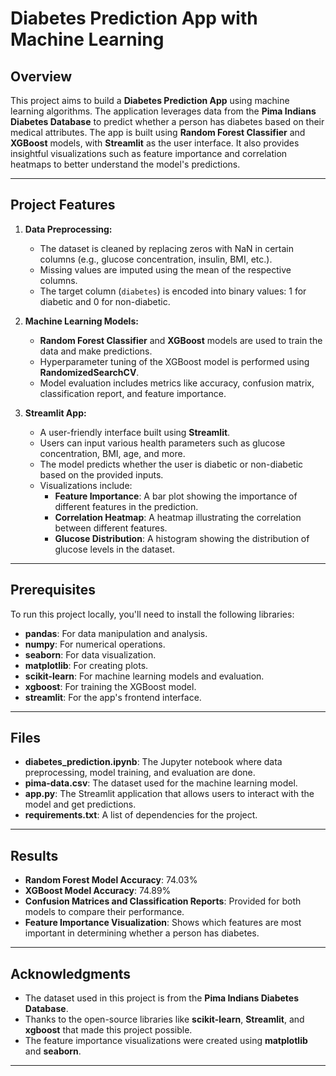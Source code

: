 # Diabetes Prediction App with Machine Learning

## Overview

This project aims to build a **Diabetes Prediction App** using machine learning algorithms. The application leverages data from the **Pima Indians Diabetes Database** to predict whether a person has diabetes based on their medical attributes. The app is built using **Random Forest Classifier** and **XGBoost** models, with **Streamlit** as the user interface. It also provides insightful visualizations such as feature importance and correlation heatmaps to better understand the model's predictions.

---

## Project Features

1. **Data Preprocessing:**
   - The dataset is cleaned by replacing zeros with NaN in certain columns (e.g., glucose concentration, insulin, BMI, etc.).
   - Missing values are imputed using the mean of the respective columns.
   - The target column (`diabetes`) is encoded into binary values: 1 for diabetic and 0 for non-diabetic.

2. **Machine Learning Models:**
   - **Random Forest Classifier** and **XGBoost** models are used to train the data and make predictions.
   - Hyperparameter tuning of the XGBoost model is performed using **RandomizedSearchCV**.
   - Model evaluation includes metrics like accuracy, confusion matrix, classification report, and feature importance.

3. **Streamlit App:**
   - A user-friendly interface built using **Streamlit**.
   - Users can input various health parameters such as glucose concentration, BMI, age, and more.
   - The model predicts whether the user is diabetic or non-diabetic based on the provided inputs.
   - Visualizations include:
     - **Feature Importance**: A bar plot showing the importance of different features in the prediction.
     - **Correlation Heatmap**: A heatmap illustrating the correlation between different features.
     - **Glucose Distribution**: A histogram showing the distribution of glucose levels in the dataset.

---

## Prerequisites

To run this project locally, you'll need to install the following libraries:

- **pandas**: For data manipulation and analysis.
- **numpy**: For numerical operations.
- **seaborn**: For data visualization.
- **matplotlib**: For creating plots.
- **scikit-learn**: For machine learning models and evaluation.
- **xgboost**: For training the XGBoost model.
- **streamlit**: For the app's frontend interface.

---

## Files

- **diabetes_prediction.ipynb**: The Jupyter notebook where data preprocessing, model training, and evaluation are done.
- **pima-data.csv**: The dataset used for the machine learning model.
- **app.py**: The Streamlit application that allows users to interact with the model and get predictions.
- **requirements.txt**: A list of dependencies for the project.

---


## Results

- **Random Forest Model Accuracy**: 74.03%
- **XGBoost Model Accuracy**: 74.89%
- **Confusion Matrices and Classification Reports**: Provided for both models to compare their performance.
- **Feature Importance Visualization**: Shows which features are most important in determining whether a person has diabetes.

---


## Acknowledgments

- The dataset used in this project is from the **Pima Indians Diabetes Database**.
- Thanks to the open-source libraries like **scikit-learn**, **Streamlit**, and **xgboost** that made this project possible.
- The feature importance visualizations were created using **matplotlib** and **seaborn**.

---
